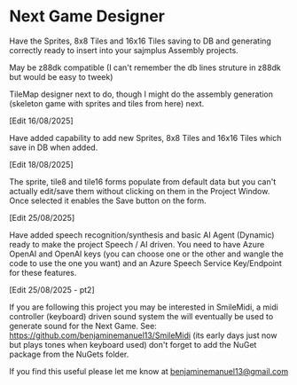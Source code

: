 # Next Game Designer

Have the Sprites, 8x8 Tiles and 16x16 Tiles saving to DB and generating correctly ready to insert into your sajmplus Assembly projects.

May be z88dk compatible (I can't remember the db lines struture in z88dk but would be easy to tweek)

TileMap designer next to do, though I might do the assembly generation (skeleton game with sprites and tiles from here) next.

[Edit 16/08/2025]

Have added capability to add new Sprites, 8x8 Tiles and 16x16 Tiles which save in DB when added.

[Edit 18/08/2025]

The sprite, tile8 and tile16 forms populate from default data but you can't actually edit/save them without clicking on them in the Project Window.  Once selected it enables the Save button on the form.

[Edit 25/08/2025]

Have added speech recognition/synthesis and basic AI Agent (Dynamic) ready to make the project Speech / AI driven.
You need to have Azure OpenAI and OpenAI keys (you can choose one or the other and wangle the code to use the one you want) and an Azure Speech Service Key/Endpoint for these features.

[Edit 25/08/2025 - pt2]

If you are following this project you may be interested in SmileMidi, a midi controller (keyboard) driven sound system the will eventually be used to generate sound for the Next Game.
See: https://github.com/benjaminemanuel13/SmileMidi  (its early days just now but plays tones when keyboard used) don't forget to add the NuGet package from the NuGets folder.

If you find this useful please let me know at benjaminemanuel13@gmail.com
